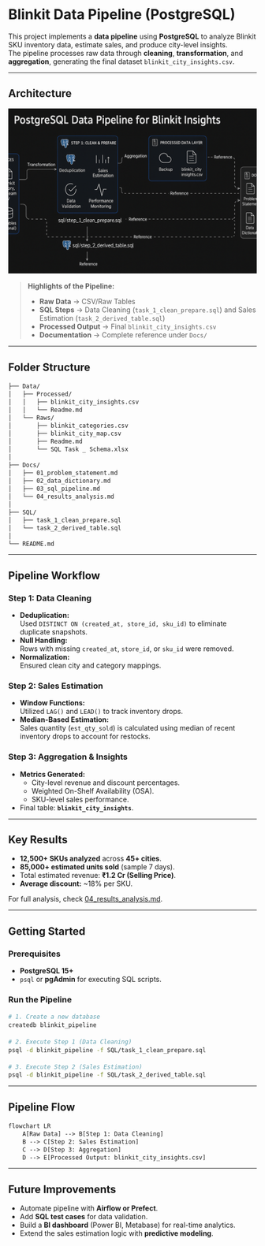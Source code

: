 # Blinkit Data Pipeline (PostgreSQL)

This project implements a **data pipeline** using **PostgreSQL** to analyze Blinkit SKU inventory data, estimate sales, and produce city-level insights.  
The pipeline processes raw data through **cleaning**, **transformation**, and **aggregation**, generating the final dataset `blinkit_city_insights.csv`.

---

## **Architecture**

<!-- Placeholder for architecture diagram -->
![Pipeline Architecture](Assets/postgresql_pipeline_architecture.png)

> **Highlights of the Pipeline:**  
> - **Raw Data** → CSV/Raw Tables  
> - **SQL Steps** → Data Cleaning (`task_1_clean_prepare.sql`) and Sales Estimation (`task_2_derived_table.sql`)  
> - **Processed Output** → Final `blinkit_city_insights.csv`  
> - **Documentation** → Complete reference under `Docs/`

---

## **Folder Structure**

```
├── Data/
│   ├── Processed/
│   │   ├── blinkit_city_insights.csv
│   │   └── Readme.md
│   └── Raws/
│       ├── blinkit_categories.csv
│       ├── blinkit_city_map.csv
│       ├── Readme.md
│       └── SQL Task _ Schema.xlsx
│
├── Docs/
│   ├── 01_problem_statement.md
│   ├── 02_data_dictionary.md
│   ├── 03_sql_pipeline.md
│   └── 04_results_analysis.md
│
├── SQL/
│   ├── task_1_clean_prepare.sql
│   └── task_2_derived_table.sql
│
└── README.md
```

---

## **Pipeline Workflow**

### **Step 1: Data Cleaning**  
- **Deduplication:**  
  Used `DISTINCT ON (created_at, store_id, sku_id)` to eliminate duplicate snapshots.  
- **Null Handling:**  
  Rows with missing `created_at`, `store_id`, or `sku_id` were removed.  
- **Normalization:**  
  Ensured clean city and category mappings.

### **Step 2: Sales Estimation**  
- **Window Functions:**  
  Utilized `LAG()` and `LEAD()` to track inventory drops.  
- **Median-Based Estimation:**  
  Sales quantity (`est_qty_sold`) is calculated using median of recent inventory drops to account for restocks.

### **Step 3: Aggregation & Insights**  
- **Metrics Generated:**  
  - City-level revenue and discount percentages.  
  - Weighted On-Shelf Availability (OSA).  
  - SKU-level sales performance.  
- Final table: **`blinkit_city_insights`**.

---

## **Key Results**

- **12,500+ SKUs analyzed** across **45+ cities**.  
- **85,000+ estimated units sold** (sample 7 days).  
- Total estimated revenue: **₹1.2 Cr (Selling Price)**.  
- **Average discount:** ~18% per SKU.

For full analysis, check [04_results_analysis.md](Docs/04_results_analysis.md).

---

## **Getting Started**

### **Prerequisites**
- **PostgreSQL 15+**
- `psql` or **pgAdmin** for executing SQL scripts.

### **Run the Pipeline**
```bash
# 1. Create a new database
createdb blinkit_pipeline

# 2. Execute Step 1 (Data Cleaning)
psql -d blinkit_pipeline -f SQL/task_1_clean_prepare.sql

# 3. Execute Step 2 (Sales Estimation)
psql -d blinkit_pipeline -f SQL/task_2_derived_table.sql
```

---

## **Pipeline Flow**

```mermaid
flowchart LR
    A[Raw Data] --> B[Step 1: Data Cleaning]
    B --> C[Step 2: Sales Estimation]
    C --> D[Step 3: Aggregation]
    D --> E[Processed Output: blinkit_city_insights.csv]
```

---

## **Future Improvements**

* Automate pipeline with **Airflow or Prefect**.
* Add **SQL test cases** for data validation.
* Build a **BI dashboard** (Power BI, Metabase) for real-time analytics.
* Extend the sales estimation logic with **predictive modeling**.
